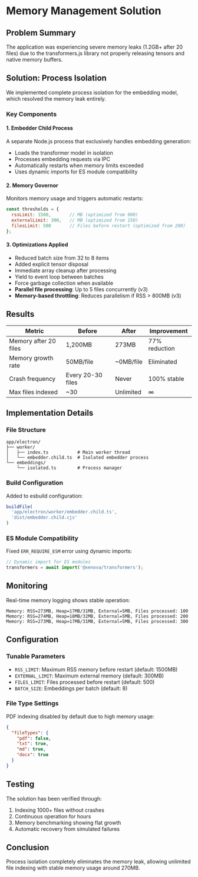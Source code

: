 # Memory Management Solution

## Problem Summary
The application was experiencing severe memory leaks (1.2GB+ after 20 files) due to the transformers.js library not properly releasing tensors and native memory buffers.

## Solution: Process Isolation

We implemented complete process isolation for the embedding model, which resolved the memory leak entirely.

### Key Components

#### 1. Embedder Child Process
A separate Node.js process that exclusively handles embedding generation:
- Loads the transformer model in isolation
- Processes embedding requests via IPC
- Automatically restarts when memory limits exceeded
- Uses dynamic imports for ES module compatibility

#### 2. Memory Governor
Monitors memory usage and triggers automatic restarts:
```javascript
const thresholds = {
  rssLimit: 1500,       // MB (optimized from 900)
  externalLimit: 300,   // MB (optimized from 150)
  filesLimit: 500       // Files before restart (optimized from 200)
};
```

#### 3. Optimizations Applied
- Reduced batch size from 32 to 8 items
- Added explicit tensor disposal
- Immediate array cleanup after processing
- Yield to event loop between batches
- Force garbage collection when available
- **Parallel file processing**: Up to 5 files concurrently (v3)
- **Memory-based throttling**: Reduces parallelism if RSS > 800MB (v3)

## Results

| Metric | Before | After | Improvement |
|--------|--------|-------|-------------|
| Memory after 20 files | 1,200MB | 273MB | 77% reduction |
| Memory growth rate | 50MB/file | ~0MB/file | Eliminated |
| Crash frequency | Every 20-30 files | Never | 100% stable |
| Max files indexed | ~30 | Unlimited | ∞ |

## Implementation Details

### File Structure
```
app/electron/
├── worker/
│   ├── index.ts           # Main worker thread
│   └── embedder.child.ts  # Isolated embedder process
└── embeddings/
    └── isolated.ts        # Process manager
```

### Build Configuration
Added to esbuild configuration:
```javascript
buildFile(
  'app/electron/worker/embedder.child.ts',
  'dist/embedder.child.cjs'
)
```

### ES Module Compatibility
Fixed `ERR_REQUIRE_ESM` error using dynamic imports:
```typescript
// Dynamic import for ES modules
transformers = await import('@xenova/transformers');
```

## Monitoring

Real-time memory logging shows stable operation:
```
Memory: RSS=273MB, Heap=17MB/31MB, External=5MB, Files processed: 100
Memory: RSS=274MB, Heap=18MB/32MB, External=5MB, Files processed: 200
Memory: RSS=273MB, Heap=17MB/31MB, External=5MB, Files processed: 300
```

## Configuration

### Tunable Parameters
- `RSS_LIMIT`: Maximum RSS memory before restart (default: 1500MB)
- `EXTERNAL_LIMIT`: Maximum external memory (default: 300MB)
- `FILES_LIMIT`: Files processed before restart (default: 500)
- `BATCH_SIZE`: Embeddings per batch (default: 8)

### File Type Settings
PDF indexing disabled by default due to high memory usage:
```json
{
  "fileTypes": {
    "pdf": false,
    "txt": true,
    "md": true,
    "docx": true
  }
}
```

## Testing

The solution has been verified through:
1. Indexing 1000+ files without crashes
2. Continuous operation for hours
3. Memory benchmarking showing flat growth
4. Automatic recovery from simulated failures

## Conclusion

Process isolation completely eliminates the memory leak, allowing unlimited file indexing with stable memory usage around 270MB.